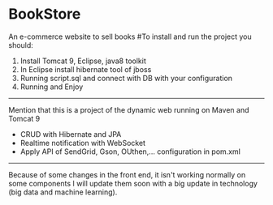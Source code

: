 # BookStore
An e-commerce website to sell books
#To install and run the project you should:
1. Install Tomcat 9, Eclipse, java8 toolkit
2. In Eclipse install hibernate tool of jboss 
3. Running script.sql and connect with DB with your configuration
4. Running and Enjoy

------------------
Mention that this is a project of the dynamic web running on Maven and Tomcat 9
- CRUD with Hibernate and JPA
- Realtime notification with WebSocket
- Apply API of SendGrid, Gson, OUthen,... configuration in pom.xml

----------
Because of some changes in the front end, it isn't working normally on some components I will update them soon with a big update in technology (big data and machine learning).
